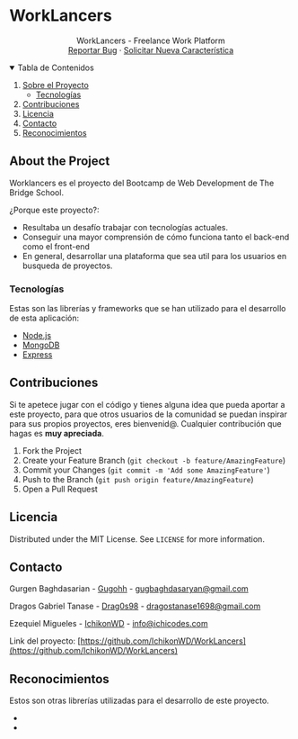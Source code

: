 # WorkLancers

<!-- LOGO -->
<p align="center">
    WorkLancers - Freelance Work Platform
    <br />
    <a href="https://github.com/IchikonWD/WorkLancers/issues">Reportar Bug</a>
    ·
    <a href="https://github.com/IchikonWD/WorkLancers/issues">Solicitar Nueva Característica</a>
  </p>
</p>

<!-- TABLE OF CONTENTS -->
<details open="open">
  <summary>Tabla de Contenidos</summary>
  <ol>
    <li>
      <a href="#sobre-el-proyecto">Sobre el Proyecto</a>
      <ul>
        <li><a href="#tecnologías">Tecnologías</a></li>
      </ul>
    </li>
    <li><a href="#contribuciones">Contribuciones</a></li>
    <li><a href="#licencia">Licencia</a></li>
    <li><a href="#contacto">Contacto</a></li>
    <li><a href="#reconocimientos">Reconocimientos</a></li>
  </ol>
</details>

<!-- ABOUT THE PROJECT -->

## About the Project

Worklancers es el proyecto del Bootcamp de Web Development de The Bridge School.

¿Porque este proyecto?:

- Resultaba un desafío trabajar con tecnologías actuales.
- Conseguir una mayor comprensión de cómo funciona tanto el back-end como el front-end
- En general, desarrollar una plataforma que sea util para los usuarios en busqueda de proyectos.


### Tecnologías

Estas son las librerías y frameworks que se han utilizado para el desarrollo de esta aplicación:

- [Node.js](https://nodejs.org/)
- [MongoDB](https://www.mongodb.com/)
- [Express](https://expressjs.com/)

<!-- Contribuciones -->

## Contribuciones

Si te apetece jugar con el código y tienes alguna idea que pueda aportar a este proyecto, para que otros usuarios de la comunidad se puedan inspirar para sus propios proyectos, eres bienvenid@. Cualquier contribución que hagas es **muy apreciada**.

1. Fork the Project
2. Create your Feature Branch (`git checkout -b feature/AmazingFeature`)
3. Commit your Changes (`git commit -m 'Add some AmazingFeature'`)
4. Push to the Branch (`git push origin feature/AmazingFeature`)
5. Open a Pull Request

<!-- LICENCIA -->

## Licencia

Distributed under the MIT License. See `LICENSE` for more information.

<!-- Contacto -->

## Contacto

Gurgen Baghdasarian - [Gugohh](https://github.com/gugohh) - gugbaghdasaryan@gmail.com

Dragos Gabriel Tanase - [Drag0s98](https://github.com/Drag0s98) - dragostanase1698@gmail.com

Ezequiel Migueles - [IchikonWD](https://github.com/IchikonWD) - info@ichicodes.com


Link del proyecto: [https://github.com/IchikonWD/WorkLancers](https://github.com/IchikonWD/WorkLancers)

<!-- Reconocimientos -->

## Reconocimientos

Estos son otras librerías utilizadas para el desarrollo de este proyecto.

- []()
- []()
